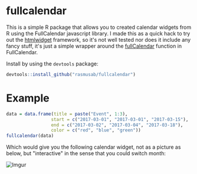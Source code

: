 # fullcalendar

This is a simple R package that allows you to created calendar widgets from R using the FullCalendar javascript library. 
I made this as a quick hack to try out the [htmlwidget](http://www.htmlwidgets.org/) framework, so it's not well tested nor does
it include any fancy stuff, it's just a simple wrapper around the [fullCalendar](https://fullcalendar.io) function in FullCalendar.

Install by using the `devtools` package:

``` r
devtools::install_github("rasmusab/fullcalendar")
```

# Example

``` r
data = data.frame(title = paste("Event", 1:3),
                 start = c("2017-03-01", "2017-03-01", "2017-03-15"),
                 end = c("2017-03-02", "2017-03-04", "2017-03-18"),
                 color = c("red", "blue", "green"))
fullcalendar(data)
```

Which would give you the following calendar widget, not as a picture as below, but "interactive" in the sense that you could switch month:

![Imgur](http://i.imgur.com/0BsTMIS.png)
